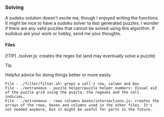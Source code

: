 ### Solving
A sudoku solution doesn't excite me, though I enjoyed writing the functions. It might be nice to have a sudoku solver to test generated puzzles. I wonder if there are any valid puzzles that cannot be solved using this algorithm. If sudokus are your work or hobby, send me your thoughts.

#### Files
[!TIP]
./solver.js: creates the regex list (and may eventually solve a puzzle)

> [!TIP]
> Helpful advice for doing things better or more easily.

	File - ./filter/filter.sh: greps a cell's row, column and box
	File - ./extraneous - puzzle helper/puzzle helper.numbers: Visual aid of the puzzle grid using the puzzle, the regexes and the cell indicies.
	File - ./extraneous - rows columns boxes/intersections.js: creates the arrays of the rows, boxes and columns used in the other files. It's not needed anymore, but it might be useful for parts in the future.

